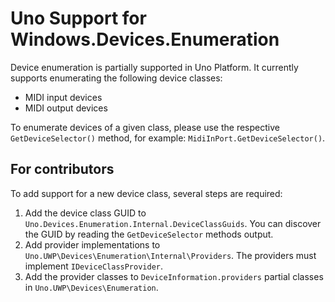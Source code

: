 # Uno Support for Windows.Devices.Enumeration

Device enumeration is partially supported in Uno Platform. It currently supports enumerating the following device classes:

- MIDI input devices
- MIDI output devices

To enumerate devices of a given class, please use the respective `GetDeviceSelector()` method, for example: `MidiInPort.GetDeviceSelector()`.

## For contributors

To add support for a new device class, several steps are required:

1. Add the device class GUID to `Uno.Devices.Enumeration.Internal.DeviceClassGuids`. You can discover the GUID by reading the `GetDeviceSelector` methods output.
2. Add provider implementations to `Uno.UWP\Devices\Enumeration\Internal\Providers`. The providers must implement `IDeviceClassProvider`.
3. Add the provider classes to `DeviceInformation.providers` partial classes in `Uno.UWP\Devices\Enumeration`.